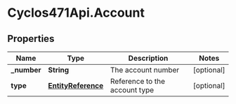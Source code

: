 # Cyclos471Api.Account

## Properties
Name | Type | Description | Notes
------------ | ------------- | ------------- | -------------
**_number** | **String** | The account number | [optional] 
**type** | [**EntityReference**](EntityReference.md) | Reference to the account type | [optional] 


